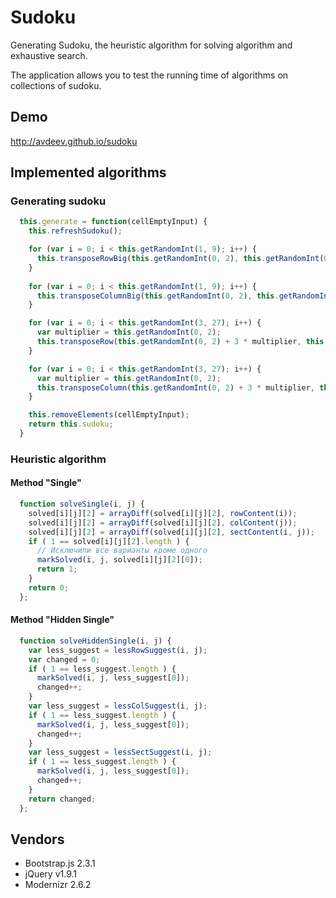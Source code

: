 # Sudoku
Generating Sudoku, the heuristic algorithm for solving algorithm and exhaustive search.

The application allows you to test the running time of algorithms on collections of sudoku.

## Demo
http://avdeev.github.io/sudoku

## Implemented algorithms

### Generating sudoku
```js
  this.generate = function(cellEmptyInput) {
    this.refreshSudoku();

    for (var i = 0; i < this.getRandomInt(1, 9); i++) {
      this.transposeRowBig(this.getRandomInt(0, 2), this.getRandomInt(0, 2));
    }
    
    for (var i = 0; i < this.getRandomInt(1, 9); i++) {
      this.transposeColumnBig(this.getRandomInt(0, 2), this.getRandomInt(0, 2));
    }

    for (var i = 0; i < this.getRandomInt(3, 27); i++) {
      var multiplier = this.getRandomInt(0, 2);
      this.transposeRow(this.getRandomInt(0, 2) + 3 * multiplier, this.getRandomInt(0, 2) + 3 * multiplier);
    }

    for (var i = 0; i < this.getRandomInt(3, 27); i++) {
      var multiplier = this.getRandomInt(0, 2);
      this.transposeColumn(this.getRandomInt(0, 2) + 3 * multiplier, this.getRandomInt(0, 2) + 3 * multiplier);
    }

    this.removeElements(cellEmptyInput);
    return this.sudoku;
  }
```

### Heuristic algorithm
#### Method "Single"
```js
  function solveSingle(i, j) {
    solved[i][j][2] = arrayDiff(solved[i][j][2], rowContent(i));
    solved[i][j][2] = arrayDiff(solved[i][j][2], colContent(j));
    solved[i][j][2] = arrayDiff(solved[i][j][2], sectContent(i, j));
    if ( 1 == solved[i][j][2].length ) {
      // Исключили все варианты кроме одного
      markSolved(i, j, solved[i][j][2][0]);
      return 1;
    }
    return 0;
  };
```

#### Method "Hidden Single"
```js
  function solveHiddenSingle(i, j) {
    var less_suggest = lessRowSuggest(i, j);
    var changed = 0;
    if ( 1 == less_suggest.length ) {
      markSolved(i, j, less_suggest[0]);
      changed++;
    }
    var less_suggest = lessColSuggest(i, j);
    if ( 1 == less_suggest.length ) {
      markSolved(i, j, less_suggest[0]);
      changed++;
    }
    var less_suggest = lessSectSuggest(i, j);
    if ( 1 == less_suggest.length ) {
      markSolved(i, j, less_suggest[0]);
      changed++;
    }
    return changed;
  };
```

## Vendors

* Bootstrap.js 2.3.1
* jQuery v1.9.1
* Modernizr 2.6.2